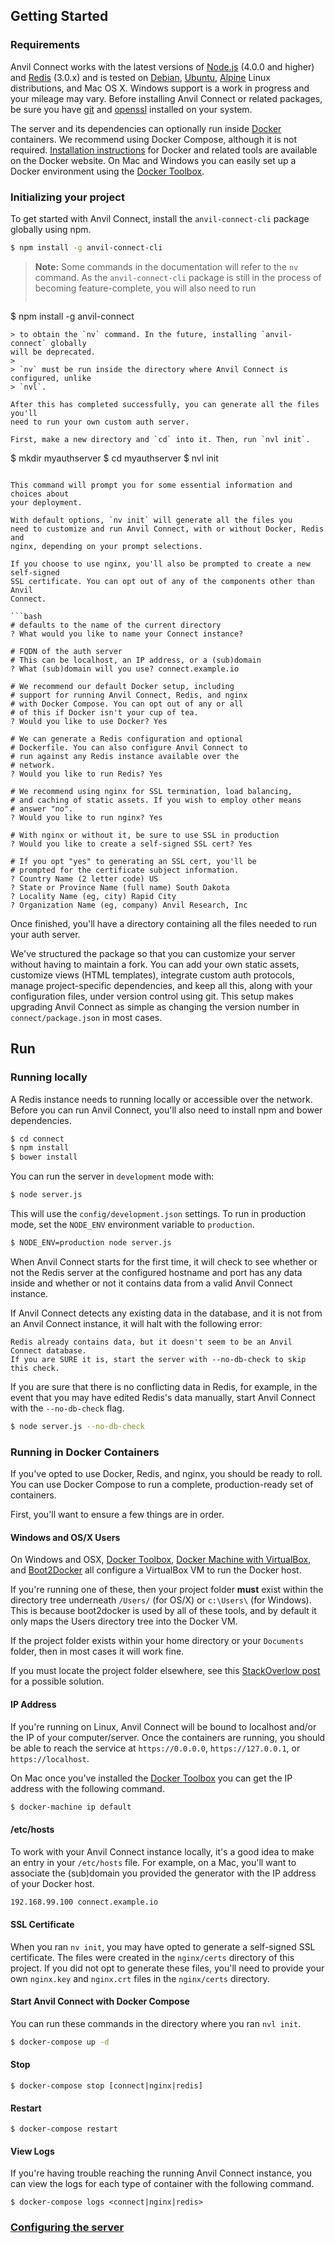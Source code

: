 ## Getting Started

### Requirements

Anvil Connect works with the latest versions of [Node.js][nodejs] (4.0.0 and higher)
and [Redis][redis] (3.0.x) and is tested on
[Debian][debian], [Ubuntu][ubuntu], [Alpine][alpine] Linux distributions, and
Mac OS X. Windows support is a work in progress and your mileage may vary. Before 
installing Anvil Connect or related packages, be sure you have [git][git] and 
[openssl][openssl] installed on your system. 

The server and its dependencies can optionally run inside [Docker][docker]
containers. We recommend using Docker Compose, although it is not required.
[Installation instructions][docker-install] for Docker and related tools are
available on the Docker website. On Mac and Windows you can easily set up a
Docker environment using the [Docker Toolbox][docker-toolbox].

[nodejs]: https://nodejs.org
[iojs]: https://iojs.org
[redis]: http://redis.io
[debian]: https://www.debian.org
[ubuntu]: http://www.ubuntu.com
[alpine]: https://www.alpinelinux.org
[docker]: https://www.docker.com
[docker-install]: https://docs.docker.com/installation
[docker-toolbox]: https://www.docker.com/toolbox
[git]: https://git-scm.com/
[openssl]: https://www.openssl.org/

### Initializing your project

To get started with Anvil Connect, install the `anvil-connect-cli` package
globally using npm.

```bash
$ npm install -g anvil-connect-cli
```

> **Note:** Some commands in the documentation will refer to the `nv` command.
As the `anvil-connect-cli` package is still in the process of becoming
feature-complete, you will also need to run
> ```bash
$ npm install -g anvil-connect
```
> to obtain the `nv` command. In the future, installing `anvil-connect` globally
will be deprecated.
>
> `nv` must be run inside the directory where Anvil Connect is configured, unlike
> `nvl`.

After this has completed successfully, you can generate all the files you'll
need to run your own custom auth server.

First, make a new directory and `cd` into it. Then, run `nvl init`.

```
$ mkdir myauthserver
$ cd myauthserver
$ nvl init
```

This command will prompt you for some essential information and choices about
your deployment.

With default options, `nv init` will generate all the files you
need to customize and run Anvil Connect, with or without Docker, Redis and
nginx, depending on your prompt selections.

If you choose to use nginx, you'll also be prompted to create a new self-signed
SSL certificate. You can opt out of any of the components other than Anvil
Connect.

```bash
# defaults to the name of the current directory
? What would you like to name your Connect instance?

# FQDN of the auth server
# This can be localhost, an IP address, or a (sub)domain
? What (sub)domain will you use? connect.example.io

# We recommend our default Docker setup, including
# support for running Anvil Connect, Redis, and nginx
# with Docker Compose. You can opt out of any or all
# of this if Docker isn't your cup of tea.
? Would you like to use Docker? Yes

# We can generate a Redis configuration and optional
# Dockerfile. You can also configure Anvil Connect to
# run against any Redis instance available over the
# network.
? Would you like to run Redis? Yes

# We recommend using nginx for SSL termination, load balancing,
# and caching of static assets. If you wish to employ other means
# answer "no".
? Would you like to run nginx? Yes

# With nginx or without it, be sure to use SSL in production
? Would you like to create a self-signed SSL cert? Yes

# If you opt "yes" to generating an SSL cert, you'll be
# prompted for the certificate subject information.
? Country Name (2 letter code) US
? State or Province Name (full name) South Dakota
? Locality Name (eg, city) Rapid City
? Organization Name (eg, company) Anvil Research, Inc
```

Once finished, you'll have a directory containing all the files needed to run
your auth server.

We've structured the package so that you can customize your server without
having to maintain a fork. You can add your own static assets, customize views
(HTML templates), integrate custom auth protocols, manage project-specific
dependencies, and keep all this, along with your configuration files, under
version control using git. This setup makes upgrading Anvil Connect as simple
as changing the version number in `connect/package.json` in most cases.


## Run

### Running locally

A Redis instance needs to running locally or accessible over the network. Before you
can run Anvil Connect, you'll also need to install npm and bower dependencies.

```bash
$ cd connect
$ npm install
$ bower install
```

You can run the server in `development` mode with:

```bash
$ node server.js
```

This will use the `config/development.json` settings. To run in production mode, set
the `NODE_ENV` environment variable to `production`.

```bash
$ NODE_ENV=production node server.js
```

When Anvil Connect starts for the first time, it will check to see whether or
not the Redis server at the configured hostname and port has any data inside and
whether or not it contains data from a valid Anvil Connect instance.

If Anvil Connect detects any existing data in the database, and it is not from
an Anvil Connect instance, it will halt with the following error:

```
Redis already contains data, but it doesn't seem to be an Anvil Connect database.
If you are SURE it is, start the server with --no-db-check to skip this check.
```

If you are sure that there is no conflicting data in Redis, for example,
in the event that you may have edited Redis's data manually, start Anvil Connect
with the `--no-db-check` flag.

```bash
$ node server.js --no-db-check
```



### Running in Docker Containers

If you've opted to use Docker, Redis, and nginx, you should be ready to roll.
You can use Docker Compose to run a complete, production-ready set of
containers.

First, you'll want to ensure a few things are in order.

#### Windows and OS/X Users
On Windows and OSX, [Docker Toolbox](https://www.docker.com/toolbox),
[Docker Machine with VirtualBox](https://www.docker.com/docker-machine),
and [Boot2Docker](http://boot2docker.io/) all configure a VirtualBox VM to
run the Docker host.

If you're running one of these, then your project folder **must** exist within
the directory tree underneath ```/Users/``` (for OS/X) or ```c:\Users\```
(for Windows).  This is because boot2docker is used by all of these tools,
and by default it only maps the Users directory tree into the Docker VM.

If the project folder exists within your home directory or your ```Documents```
folder, then in most cases it will work fine.

If you must locate the project folder elsewhere, see this
[StackOverlow post](http://stackoverflow.com/questions/30586949/how-do-i-map-volume-outside-c-users-to-container-on-windows)
for a possible solution.

#### IP Address

If you're running on Linux, Anvil Connect will be bound to localhost and/or the
IP of your computer/server. Once the containers are running, you should be able
to reach the service at `https://0.0.0.0`, `https://127.0.0.1`, or 
`https://localhost`.


On Mac once you've installed the [Docker Toolbox][docker-toolbox] you can get
the IP address with the following command.

```bash
$ docker-machine ip default
```

#### /etc/hosts

To work with your Anvil Connect instance locally, it's a good idea to make an
entry in your `/etc/hosts` file. For example, on a Mac, you'll want to
associate the (sub)domain you provided the generator with the IP address of 
your Docker host.

```bash
192.168.99.100 connect.example.io
```

#### SSL Certificate

When you ran `nv init`, you may have opted to generate a self-signed SSL
certificate. The files were created in the `nginx/certs` directory of this
project. If you did not opt to generate these files, you'll need to provide
your own `nginx.key` and `nginx.crt` files in the `nginx/certs` directory.


#### Start Anvil Connect with Docker Compose

You can run these commands in the directory where you ran `nvl init`.

```bash
$ docker-compose up -d
```

#### Stop

```
$ docker-compose stop [connect|nginx|redis]
```

#### Restart

```
$ docker-compose restart
```

#### View Logs

If you're having trouble reaching the running Anvil Connect instance, you can
view the logs for each type of container with the following command.

```
$ docker-compose logs <connect|nginx|redis>
```


### [Configuring the server](server/configuration.md)
